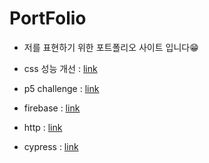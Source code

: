 # PortFolio

- 저를 표현하기 위한 포트폴리오 사이트 입니다😁

- css 성능 개선 : [link](https://www.youtube.com/watch?v=TZz9VHjJzMk)
- p5 challenge : [link](https://www.youtube.com/watch?v=55iwMYv8tGI)
- firebase : [link](https://console.firebase.google.com/?hl=ko&pli=1)
- http : [link](https://http.cat/)
- cypress : [link](https://docs.cypress.io/guides/end-to-end-testing/writing-your-first-end-to-end-test#Next-steps)
